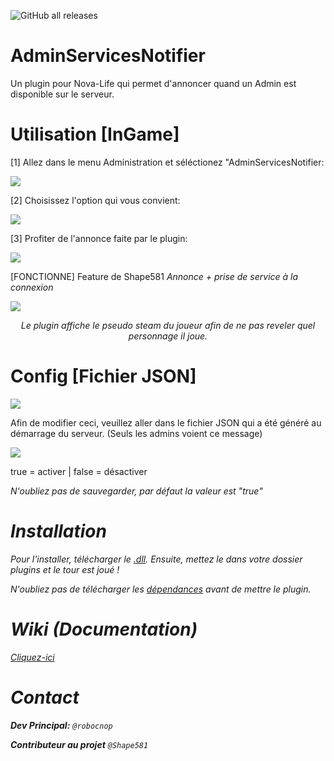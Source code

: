 ![GitHub all releases](https://img.shields.io/github/downloads/Robocnop/AdminServicesNotifier/total)

# AdminServicesNotifier
Un plugin pour Nova-Life qui permet d'annoncer quand un Admin est disponible sur le serveur. 

# Utilisation [InGame]

[1] Allez dans le menu Administration et séléctionez "AdminServicesNotifier:

<img src="https://github.com/Robocnop/AdminServicesNotifier/blob/dev/Images/Capture%20d'%C3%A9cran%202024-09-14%20211029.png">

[2] Choisissez l'option qui vous convient:

<img src="https://github.com/Robocnop/AdminServicesNotifier/blob/dev/Images/Capture%20d'%C3%A9cran%202024-09-14%20211324.png">

[3] Profiter de l'annonce faite par le plugin:

<img src="https://github.com/Robocnop/AdminServicesNotifier/blob/dev/Images/Capture%20d'%C3%A9cran%202024-09-14%20211348.png">

[FONCTIONNE] Feature de Shape581 <i>Annonce + prise de service à la connexion</i>

<img src="https://github.com/Robocnop/AdminServicesNotifier/blob/dev/Images/Capture%20d'%C3%A9cran%202024-09-14%20210923.png">

<p align="center"><i>Le plugin affiche le pseudo steam du joueur afin de ne pas reveler quel personnage il joue.</i></p>

# Config [Fichier JSON]

<img src="https://github.com/Robocnop/AdminServicesNotifier/blob/dev/Images/Capture%20d'%C3%A9cran%202025-01-06%20200116.png">

Afin de modifier ceci, veuillez aller dans le fichier JSON qui a été généré au démarrage du serveur. (Seuls les admins voient ce message)

<img src="https://github.com/Robocnop/AdminServicesNotifier/blob/dev/Images/Capture%20d%E2%80%99%C3%A9cran%202025-01-06%20200508.png">

true = activer | false = désactiver

<i>N'oubliez pas de sauvegarder, par défaut la valeur est "true"<i>

# Installation

Pour l'installer, télécharger le [.dll](https://github.com/Robocnop/AdminServicesNotifier/releases). 
Ensuite, mettez le dans votre dossier plugins et le tour est joué !

<i>N'oubliez pas de télécharger les [dépendances](https://github.com/Aarnow/NovaLife_ModKit-Releases/releases) avant de mettre le plugin.</i>

# Wiki (Documentation)

[Cliquez-ici](https://github.com/Robocnop/AdminServicesNotifier/wiki/%5B0%5D-Accueil)

# Contact
**Dev Principal:** `@robocnop`

**Contributeur au projet** `@Shape581`
